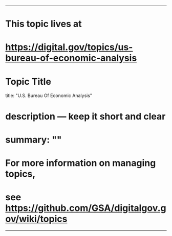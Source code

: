 
---
# This topic lives at
# https://digital.gov/topics/us-bureau-of-economic-analysis

# Topic Title
title: "U.S. Bureau Of Economic Analysis"

# description — keep it short and clear
# summary: ""


# For more information on managing topics,
# see https://github.com/GSA/digitalgov.gov/wiki/topics
---